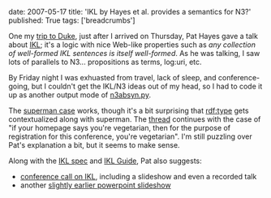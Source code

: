 date: 2007-05-17
title: 'IKL by Hayes et al. provides a semantics for N3?'
published: True
tags: ['breadcrumbs']

<p>One my <a href="/breadcrumbs/node/192">trip to Duke</a>, just after I arrived on Thursday, Pat Hayes gave a talk about <a href="http://www.ihmc.us/users/phayes/IKL/GUIDE/GUIDE.html">IKL</a>; it&#39;s a logic with nice Web-like properties such as <em>any collection of well-formed IKL sentences is itself well-formed</em>. As he was talking, I saw lots of parallels to N3... propositions as terms, log:uri, etc.</p><p>By Friday night I was exhuasted from travel, lack of sleep, and conference-going, but I couldn&#39;t get the IKL/N3 ideas out of my head, so I had to code it up as another output mode of <a href="http://www.w3.org/2000/10/swap/n3absyn.py">n3absyn.py</a>.</p><p>The <a href="http://lists.w3.org/Archives/Public/www-archive/2007Apr/0056.html">superman case</a> works, though it&#39;s a bit surprising that <u>rdf:type</u> gets contextualized along with superman. The <a href="http://lists.w3.org/Archives/Public/www-archive/2007Apr/thread.html#msg57">thread</a> continues with the case of &quot;if your homepage says you&#39;re vegetarian, then for the purpose of registration for this conference, you&#39;re vegetarian&quot;. I&#39;m still puzzling over Pat&#39;s explanation a bit, but it seems to make sense. </p>  <p>Along with the <a href="http://www.ihmc.us/users/phayes/IKL/SPEC/SPEC.html">IKL spec</a> and <a href="http://www.ihmc.us/users/phayes/IKL/GUIDE/GUIDE.html">IKL Guide</a>, Pat also suggests:</p> <ul><li><a href="http://ontolog.cim3.net/cgi-bin/wiki.pl?ConferenceCall_2006_10_26">conference call on IKL</a>, including a slideshow and even a recorded talk</li> <li> another <a href="http://www.ihmc.us/users/phayes/IKL/IKRIS_MV.ppt">slightly earlier powerpoint slideshow</a></li> </ul>  